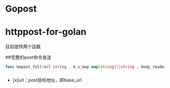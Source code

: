 # Gopost
httppost-for-golan
===========================
目前提供两个函数

##完整的post命令发送
```go
func Gopost_full(url string , k_v_map map[string][]string , body_reader io.Reader) (string,error)
```
###
- [x]url：post目标地址，即base_url
